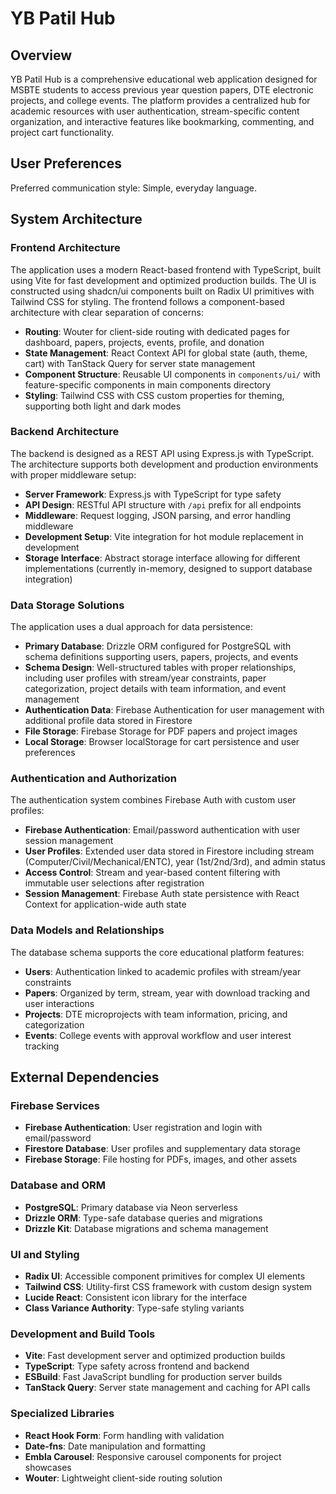 # YB Patil Hub

## Overview

YB Patil Hub is a comprehensive educational web application designed for MSBTE students to access previous year question papers, DTE electronic projects, and college events. The platform provides a centralized hub for academic resources with user authentication, stream-specific content organization, and interactive features like bookmarking, commenting, and project cart functionality.

## User Preferences

Preferred communication style: Simple, everyday language.

## System Architecture

### Frontend Architecture
The application uses a modern React-based frontend with TypeScript, built using Vite for fast development and optimized production builds. The UI is constructed using shadcn/ui components built on Radix UI primitives with Tailwind CSS for styling. The frontend follows a component-based architecture with clear separation of concerns:

- **Routing**: Wouter for client-side routing with dedicated pages for dashboard, papers, projects, events, profile, and donation
- **State Management**: React Context API for global state (auth, theme, cart) with TanStack Query for server state management
- **Component Structure**: Reusable UI components in `components/ui/` with feature-specific components in main components directory
- **Styling**: Tailwind CSS with CSS custom properties for theming, supporting both light and dark modes

### Backend Architecture
The backend is designed as a REST API using Express.js with TypeScript. The architecture supports both development and production environments with proper middleware setup:

- **Server Framework**: Express.js with TypeScript for type safety
- **API Design**: RESTful API structure with `/api` prefix for all endpoints
- **Middleware**: Request logging, JSON parsing, and error handling middleware
- **Development Setup**: Vite integration for hot module replacement in development
- **Storage Interface**: Abstract storage interface allowing for different implementations (currently in-memory, designed to support database integration)

### Data Storage Solutions
The application uses a dual approach for data persistence:

- **Primary Database**: Drizzle ORM configured for PostgreSQL with schema definitions supporting users, papers, projects, and events
- **Schema Design**: Well-structured tables with proper relationships, including user profiles with stream/year constraints, paper categorization, project details with team information, and event management
- **Authentication Data**: Firebase Authentication for user management with additional profile data stored in Firestore
- **File Storage**: Firebase Storage for PDF papers and project images
- **Local Storage**: Browser localStorage for cart persistence and user preferences

### Authentication and Authorization
The authentication system combines Firebase Auth with custom user profiles:

- **Firebase Authentication**: Email/password authentication with user session management
- **User Profiles**: Extended user data stored in Firestore including stream (Computer/Civil/Mechanical/ENTC), year (1st/2nd/3rd), and admin status
- **Access Control**: Stream and year-based content filtering with immutable user selections after registration
- **Session Management**: Firebase Auth state persistence with React Context for application-wide auth state

### Data Models and Relationships
The database schema supports the core educational platform features:

- **Users**: Authentication linked to academic profiles with stream/year constraints
- **Papers**: Organized by term, stream, year with download tracking and user interactions
- **Projects**: DTE microprojects with team information, pricing, and categorization
- **Events**: College events with approval workflow and user interest tracking

## External Dependencies

### Firebase Services
- **Firebase Authentication**: User registration and login with email/password
- **Firestore Database**: User profiles and supplementary data storage
- **Firebase Storage**: File hosting for PDFs, images, and other assets

### Database and ORM
- **PostgreSQL**: Primary database via Neon serverless
- **Drizzle ORM**: Type-safe database queries and migrations
- **Drizzle Kit**: Database migrations and schema management

### UI and Styling
- **Radix UI**: Accessible component primitives for complex UI elements
- **Tailwind CSS**: Utility-first CSS framework with custom design system
- **Lucide React**: Consistent icon library for the interface
- **Class Variance Authority**: Type-safe styling variants

### Development and Build Tools
- **Vite**: Fast development server and optimized production builds
- **TypeScript**: Type safety across frontend and backend
- **ESBuild**: Fast JavaScript bundling for production server builds
- **TanStack Query**: Server state management and caching for API calls

### Specialized Libraries
- **React Hook Form**: Form handling with validation
- **Date-fns**: Date manipulation and formatting
- **Embla Carousel**: Responsive carousel components for project showcases
- **Wouter**: Lightweight client-side routing solution